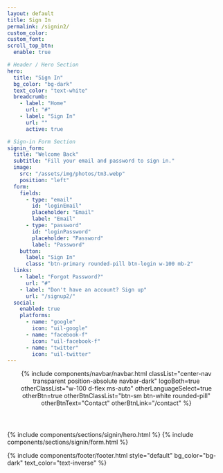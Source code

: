 ```yaml
---
layout: default
title: Sign In
permalink: /signin2/
custom_color:
custom_font: 
scroll_top_btn:
  enable: true

# Header / Hero Section
hero:
  title: "Sign In"
  bg_color: "bg-dark"
  text_color: "text-white"
  breadcrumb:
    - label: "Home"
      url: "#"
    - label: "Sign In"
      url: ""
      active: true

# Sign-in Form Section
signin_form:
  title: "Welcome Back"
  subtitle: "Fill your email and password to sign in."
  image: 
    src: "/assets/img/photos/tm3.webp"
    position: "left"
  form:
    fields:
      - type: "email"
        id: "loginEmail"
        placeholder: "Email"
        label: "Email"
      - type: "password"
        id: "loginPassword"
        placeholder: "Password"
        label: "Password"
    button:
      label: "Sign In"
      class: "btn-primary rounded-pill btn-login w-100 mb-2"
  links:
    - label: "Forgot Password?"
      url: "#"
    - label: "Don't have an account? Sign up"
      url: "/signup2/"
  social:
    enabled: true
    platforms:
      - name: "google"
        icon: "uil-google"
      - name: "facebook-f"
        icon: "uil-facebook-f"
      - name: "twitter"
        icon: "uil-twitter"
---
```

<div class="content-wrapper">
<header class="wrapper bg-soft-primary">
{% include components/navbar/navbar.html 
    classList="center-nav transparent position-absolute navbar-dark"
    logoBoth=true
    otherClassList="w-100 d-flex ms-auto"
    otherLanguageSelect=true
    otherBtn=true
    otherBtnClassList="btn-sm btn-white rounded-pill"
    otherBtnText="Contact"
    otherBtnLink="/contact"
%}
</header>
<!-- /header -->

{% include components/sections/signin/hero.html %}
{% include components/sections/signin/form.html %}

{% include components/footer/footer.html 
  style="default"
  bg_color="bg-dark"
  text_color="text-inverse"
%}
</div>
